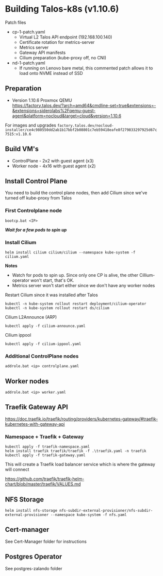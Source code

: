 # Building Talos-k8s (v1.10.6)

Patch files
- cp-1-patch.yaml
    - Virtual L2 Talos API endpoint (192.168.100.140)
    - Certificate rotation for metrics-server
    - Metrics server
    - Gateway API manifests
    - Cilium preparation (kube-proxy off, no CNI)
- nd-1-patch.yaml
    - If running on Lenovo bare metal, this commented patch allows it to load onto NVME instead of SSD

## Preparation
- Version 1.10.6 Proxmox QEMU  
    https://factory.talos.dev/?arch=amd64&cmdline-set=true&extensions=-&extensions=siderolabs%2Fqemu-guest-agent&platform=nocloud&target=cloud&version=1.10.6

For images and upgrades
    ```factory.talos.dev/nocloud-installer/ce4c980550dd2ab1b17bbf2b08801c7eb59418eafe8f279833297925d67c7515:v1.10.6```

## Build VM's
- ControlPlane - 2x2 with guest agent (x3)
- Worker node - 4x16 with guest agent (x2)

## Install Control Plane

You need to build the control plane nodes, then add Cilium since we've turned off kube-proxy from Talos

### First Controlplane node
```
bootcp.bat <IP>
```

***Wait for a few pods to spin up***

### Install Cilium 

```
helm install cilium cilium/cilium --namespace kube-system -f cilium.yaml
```

<!-- ORIG
```
helm install `
    cilium `
    cilium/cilium `
    --namespace kube-system `
    --set=ipam.mode=kubernetes `
    --set=kubeProxyReplacement=true `
    --set=securityContext.capabilities.ciliumAgent="{CHOWN,KILL,NET_ADMIN,NET_RAW,IPC_LOCK,SYS_ADMIN,SYS_RESOURCE,DAC_OVERRIDE,FOWNER,SETGID,SETUID}" `
    --set=securityContext.capabilities.cleanCiliumState="{NET_ADMIN,SYS_ADMIN,SYS_RESOURCE}" `
    --set=cgroup.autoMount.enabled=false `
    --set=cgroup.hostRoot=/sys/fs/cgroup `
    --set=k8sServiceHost=localhost `
    --set=k8sServicePort=7445 `
    --set=gatewayAPI.enabled=false `
    --set=gatewayAPI.enableAlpn=true `
    --set=gatewayAPI.enableAppProtocol=true `
    --set l2announcements.enabled=true `
    --set externalIPs.enabled=true
``` -->

**Notes**
- Watch for pods to spin up.  Since only one CP is alive, the other Cillium-operator won't start, that's OK.
- Metrics server won't start either since we don't have any worker nodes

Restart Cilium since it was installed after Talos
```
kubectl -n kube-system rollout restart deployment/cilium-operator
kubectl -n kube-system rollout restart ds/cilium
```

Cilium L2Announce (ARP)
```
kubectl apply -f cilium-announce.yaml
```

Cilium ippool
```
kubectl apply -f cilium-ippool.yaml
```

### Additional ControlPlane nodes
```
addrole.bat <ip> controlplane.yaml 
```

## Worker nodes
```
addrole.bat <ip> worker.yaml
```

## Traefik Gateway API
https://doc.traefik.io/traefik/routing/providers/kubernetes-gateway/#traefik-kubernetes-with-gateway-api

### Namespace + Traefik + Gateway 
```
kubectl apply -f traefik-namespace.yaml
helm install traefik traefik/traefik -f .\traefik.yaml -n traefik
kubectl apply -f traefik-gateway.yaml
```
This will create a Traefik load balancer service which is where the gateway will connect

https://github.com/traefik/traefik-helm-chart/blob/master/traefik/VALUES.md


## NFS Storage
```
helm install nfs-storage nfs-subdir-external-provisioner/nfs-subdir-external-provisioner --namespace kube-system -f nfs.yaml
```

<!-- ORIG
```
helm repo add nfs-subdir-external-provisioner https://kubernetes-sigs.github.io/nfs-subdir-external-provisioner 

helm install nfs-subdir-external-provisioner nfs-subdir-external-provisioner/nfs-subdir-external-provisioner `
    --set nfs.server=192.168.100.50 `
    --set nfs.path=/mnt/bcache0 `
    --set storageClass.name=nfs `
    --namespace kube-system `
    --set storageClass.defaultClass=true `
    --set storageClass.archiveOnDelete=false
``` -->


## Cert-manager
See Cert-Manager folder for instructions

## Postgres Operator
See postgres-zalando folder
